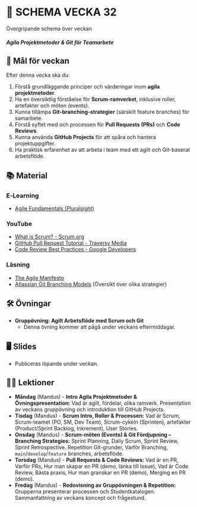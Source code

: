 # 📅 SCHEMA VECKA 32

Övergripande schema över veckan

##### Agila Projektmetoder & Git för Teamarbete

## 🎯 Mål för veckan

Efter denna vecka ska du:
1.  Förstå grundläggande principer och värderingar inom **agila projektmetoder**.
2.  Ha en översiktlig förståelse för **Scrum-ramverket**, inklusive roller, artefakter och möten (events).
3.  Kunna tillämpa **Git-branching-strategier** (särskilt feature branches) för samarbete.
4.  Förstå syftet med och processen för **Pull Requests (PRs)** och **Code Reviews**.
5.  Kunna använda **GitHub Projects** för att spåra och hantera projektuppgifter.
6.  Ha praktisk erfarenhet av att arbeta i team med ett agilt och Git-baserat arbetsflöde.

## 📚 Material

### E‑Learning
* [Agile Fundamentals (Pluralsight)](https://app.pluralsight.com/library/courses/agile-fundamentals/table-of-contents)

### YouTube
* [What is Scrum? - Scrum.org](https://www.youtube.com/watch?v=502ILHjX9EE)
* [GitHub Pull Request Tutorial - Traversy Media](https://www.google.com/search?q=https://www.youtube.com/watch%3Fv%3DrpK_y9dK1ys)
* [Code Review Best Practices - Google Developers](https://www.google.com/search?q=https://www.youtube.com/watch%3Fv%3DN_jV6K8y0W0)

### Läsning
* [The Agile Manifesto](https://agilemanifesto.org/iso/sv/manifesto.html)
* [Atlassian Git Branching Models](https://www.atlassian.com/git/tutorials/comparing-workflows/gitflow-workflow) (Översikt över olika strategier)

## 🛠️ Övningar
* **Gruppövning: Agilt Arbetsflöde med Scrum och Git**
  * Denna övning kommer att pågå under veckans eftermiddagar.

## 🖥️ Slides
* Publiceras löpande under veckan.

## 🧑‍🏫 Lektioner

* **Måndag** (Mandus) - **Intro Agila Projektmetoder & Övningspresentation:** Vad är agilt, fördelar, olika ramverk. Presentation av veckans gruppövning och introduktion till GitHub Projects.
* **Tisdag** (Mandus) - **Scrum Intro, Roller & Processen:** Vad är Scrum, Scrum-teamet (PO, SM, Dev Team), Scrum-cykeln (Sprinten), artefakter (Product/Sprint Backlog, Inkrement), User Stories.
* **Onsdag** (Mandus) - **Scrum-möten (Events) & Git Fördjupning – Branching Strategies:** Sprint Planning, Daily Scrum, Sprint Review, Sprint Retrospective. Repetition Git-grunder, Varför Branching, `main`/`develop`/`feature` branches, arbetsflöde.
* **Torsdag** (Mandus) - **Pull Requests & Code Reviews:** Vad är en PR, Varför PRs, Hur man skapar en PR (demo, länka till Issue), Vad är Code Review, Bästa praxis, Hur man granskar en PR (demo), Merging en PR (demo).
* **Fredag** (Mandus) - **Redovisning av Gruppövningen & Repetition:** Grupperna presenterar processen och Studentkatalogen. Sammanfattning av veckans koncept och frågestund.
